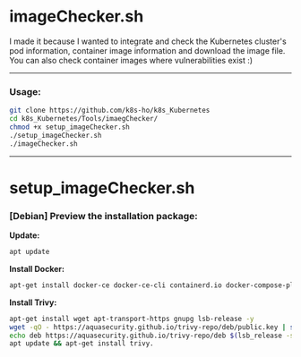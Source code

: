 # imageChecker.sh
  
I made it because I wanted to integrate and check the Kubernetes cluster's pod information, container image information and download the image file.
You can also check container images where vulnerabilities exist :)

---

### Usage:  
```bash
git clone https://github.com/k8s-ho/k8s_Kubernetes    
cd k8s_Kubernetes/Tools/imaegChecker/   
chmod +x setup_imageChecker.sh    
./setup_imageChecker.sh    
./imageChecker.sh 
```

---
  
# setup_imageChecker.sh  
### [Debian] Preview the installation package:   
__Update:__     
```bash
apt update   
```
__Install Docker:__    
```bash
apt-get install docker-ce docker-ce-cli containerd.io docker-compose-plugin   
```
__Install Trivy:__  
```bash
apt-get install wget apt-transport-https gnupg lsb-release -y    
wget -qO - https://aquasecurity.github.io/trivy-repo/deb/public.key | sudo apt-key add -     
echo deb https://aquasecurity.github.io/trivy-repo/deb $(lsb_release -sc) main | sudo tee -a /etc/apt/sources.list.d/trivy.list    
apt update && apt-get install trivy. 
```
